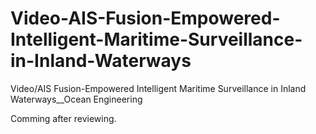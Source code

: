 # Video-AIS-Fusion-Empowered-Intelligent-Maritime-Surveillance-in-Inland-Waterways
Video/AIS Fusion-Empowered Intelligent Maritime Surveillance in Inland Waterways__Ocean Engineering

Comming after reviewing.
